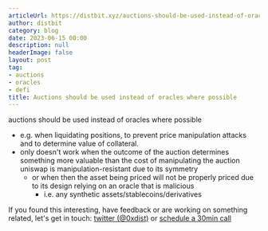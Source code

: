 ```yaml
---
articleUrl: https://distbit.xyz/auctions-should-be-used-instead-of-oracles-where-possible
author: distbit
category: blog
date: 2023-06-15 00:00
description: null
headerImage: false
layout: post
tag:
- auctions
- oracles
- defi
title: Auctions should be used instead of oracles where possible
---
```


  


auctions should be used instead of oracles where possible
- e.g. when liquidating positions, to prevent price manipulation attacks and to determine value of collateral.
- only doesn't work when the outcome of the auction determines something more valuable than the cost of manipulating the auction uniswap is manipulation-resistant due to its symmetry
	- or when then the asset being priced will not be properly priced due to its design relying on an oracle that is malicious
		- i.e. any synthetic assets/stablecoins/derivatives

If you found this interesting, have feedback or are working on something related, let's get in touch: [twitter (@0xdist)](https://twitter.com/0xdist) or [schedule a 30min call](https://cal.com/distbit/30min)